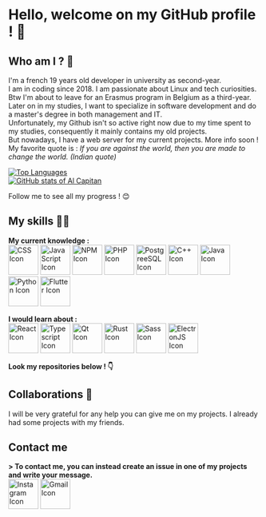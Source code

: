# Hello, welcome on my GitHub profile ! 👋

## Who am I ? 💁

I'm a french 19 years old developer in university as second-year.  
I am in coding since 2018. I am passionate about Linux and tech curiosities.  
Btw I'm about to leave for an Erasmus program in Belgium as a third-year. Later on in my studies, I want to specialize in software development and do a master's degree in both management and IT.  
Unfortunately, my Github isn't so active right now due to my time spent to my studies, consequently it mainly contains my old projects.  
But nowadays, I have a web server for my current projects. More info soon !  
My favorite quote is : _If you are against the world, then you are made to change the world. (Indian quote)_

[![Top Languages](https://github-readme-stats.vercel.app/api/top-langs/?username=alcapitan&layout=compact&theme=transparent)](https://github.com/anuraghazra/github-readme-stats)  
[![GitHub stats of Al Capitan](https://github-readme-stats.vercel.app/api?username=alcapitan&count_private=true&show_icons=true&theme=transparent)](https://github.com/anuraghazra/github-readme-stats)

Follow me to see all my progress ! 😊  

## My skills 👨‍💻

**My current knowledge :**  
<img alt="CSS Icon" src="https://cdn.simpleicons.org/css3" width="60" height="60" />
<img alt="JavaScript Icon" src="https://cdn.simpleicons.org/javascript" width="60" height="60" />
<img alt="NPM Icon" src="https://cdn.simpleicons.org/npm" width="60" height="60" />
<img alt="PHP Icon" src="https://cdn.simpleicons.org/php" width="60" height="60" />
<img alt="PostgreeSQL Icon" src="https://cdn.simpleicons.org/postgresql" width="60" height="60" />
<img alt="C++ Icon" src="https://cdn.simpleicons.org/c++" width="60" height="60" />
<img alt="Java Icon" src="https://cdn.simpleicons.org/openjdk" width="60" height="60" />
<img alt="Python Icon" src="https://cdn.simpleicons.org/python" width="60" height="60" />
<img alt="Flutter Icon" src="https://cdn.simpleicons.org/flutter" width="60" height="60" />

**I would learn about :**  
<img alt="React Icon" src="https://cdn.simpleicons.org/react" width="60" height="60" />
<img alt="Typescript Icon" src="https://cdn.simpleicons.org/typescript" width="60" height="60" />
<img alt="Qt Icon" src="https://cdn.simpleicons.org/qt" width="60" height="60" />
<img alt="Rust Icon" src="https://cdn.simpleicons.org/rust" width="60" height="60" />
<img alt="Sass Icon" src="https://cdn.simpleicons.org/sass" width="60" height="60" />
<img alt="ElectronJS Icon" src="https://cdn.simpleicons.org/electron" width="60" height="60" />
  
**Look my repositories below ! 👇**

## Collaborations 🤝

I will be very grateful for any help you can give me on my projects. I already had some projects with my friends.

## Contact me

**> To contact me, you can instead create an issue in one of my projects and write your message.**  
<a href="https://instagram.com/al.capitan"><img alt="Instagram Icon" src="https://cdn.simpleicons.org/instagram" width="60" height="60" /></a>
<a href="mailto:alexandre.boyer29@gmail.com"><img alt="Gmail Icon" src="https://cdn.simpleicons.org/gmail" width="60" height="60" /></a>

